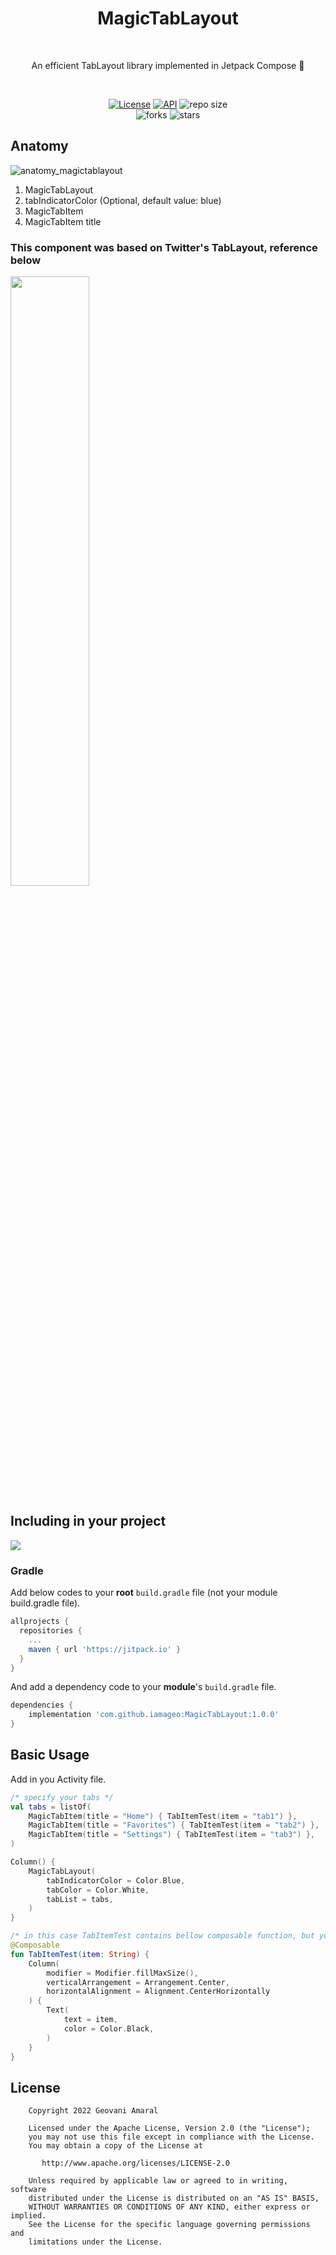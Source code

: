 <h1 align="center">MagicTabLayout</h1><br/>
<p align="center"> 
An efficient TabLayout library implemented in Jetpack Compose 🚀
</p>
<br/>

<p align="center">
  <a href="https://opensource.org/licenses/Apache-2.0"><img alt="License" src="https://img.shields.io/badge/License-Apache%202.0-blue.svg"/></a>
  <a href="https://android-arsenal.com/api?level=21"><img alt="API" src="https://img.shields.io/badge/API-21%2B-brightgreen.svg?style=flat"/></a>
  <img alt="repo size" src="https://img.shields.io/github/repo-size/iamageo/MagicTabLayout"/>
  <br/>
    <img alt="forks" src="https://img.shields.io/github/forks/iamageo/MagicTabLayout?style=social"/>
    <img alt="stars" src="https://img.shields.io/github/stars/iamageo/MagicTabLayout?style=social"/>


</p>

## Anatomy
![anatomy_magictablayout](https://user-images.githubusercontent.com/26925002/184643732-fa19fe40-2a1a-49e7-b7e6-975d60a8d98b.png)
1. MagicTabLayout
2. tabIndicatorColor (Optional, default value: blue)
3. MagicTabItem
4. MagicTabItem title



### This component was based on Twitter's TabLayout, reference below
<img src="https://user-images.githubusercontent.com/26925002/184557311-15b31d84-c73e-4c8a-b24a-e44ef7e4e43a.PNG" align="center" width="50%"/>

## Including in your project
[![](https://jitpack.io/v/iamageo/MagicTabLayout.svg)](https://jitpack.io/#iamageo/MagicTabLayout)

### Gradle
Add below codes to your **root** `build.gradle` file (not your module build.gradle file).
```gradle
allprojects {
  repositories {
    ...
    maven { url 'https://jitpack.io' }
  }
}
```
And add a dependency code to your **module**'s `build.gradle` file.
```gradle
dependencies {
    implementation 'com.github.iamageo:MagicTabLayout:1.0.0'     
}
```

## Basic Usage
Add in you Activity file.

```kotlin
/* specify your tabs */
val tabs = listOf(
    MagicTabItem(title = "Home") { TabItemTest(item = "tab1") },
    MagicTabItem(title = "Favorites") { TabItemTest(item = "tab2") },
    MagicTabItem(title = "Settings") { TabItemTest(item = "tab3") },
)

Column() {
    MagicTabLayout(
        tabIndicatorColor = Color.Blue,
        tabColor = Color.White,
        tabList = tabs,
    )
}

/* in this case TabItemTest contains bellow composable function, but you can pass your functions */
@Composable
fun TabItemTest(item: String) {
    Column(
        modifier = Modifier.fillMaxSize(),
        verticalArrangement = Arrangement.Center,
        horizontalAlignment = Alignment.CenterHorizontally
    ) {
        Text(
            text = item,
            color = Color.Black,
        )
    }
}
```

## License
```
    Copyright 2022 Geovani Amaral

    Licensed under the Apache License, Version 2.0 (the "License");
    you may not use this file except in compliance with the License.
    You may obtain a copy of the License at

       http://www.apache.org/licenses/LICENSE-2.0

    Unless required by applicable law or agreed to in writing, software
    distributed under the License is distributed on an "AS IS" BASIS,
    WITHOUT WARRANTIES OR CONDITIONS OF ANY KIND, either express or implied.
    See the License for the specific language governing permissions and
    limitations under the License.

```
